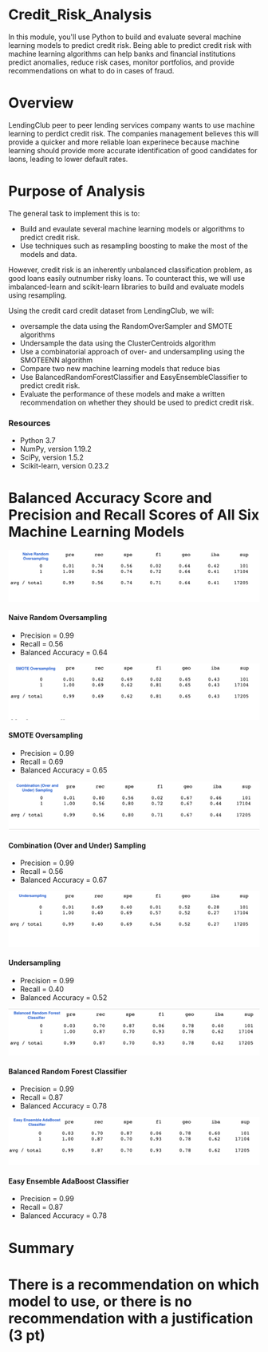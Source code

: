 # Credit_Risk_Analysis

In this module, you'll use Python to build and evaluate several machine learning models to predict credit risk. Being able to predict credit risk with machine learning algorithms can help banks and financial institutions predict anomalies, reduce risk cases, monitor portfolios, and provide recommendations on what to do in cases of fraud.

# Overview
LendingClub peer to peer lending services company wants to use machine learning to perdict credit risk. The companies management believes this will provide a quicker and more reliable loan experinece because machine learning should provide more accurate identification of good candidates for laons, leading to lower default rates. 


# Purpose of Analysis

The general task to implement this is to:
- Build and evaulate several machine learning models or algorithms to predict credit risk. 
- Use techniques such as resampling boosting to make the most of the models and data. 

However, credit risk is an inherently unbalanced classification problem, as good loans easily outnumber risky loans. To counteract this, we will use imbalanced-learn and scikit-learn libraries to build and evaluate models using resampling.

Using the credit card credit dataset from LendingClub, we will:
- oversample the data using the RandomOverSampler and SMOTE algorithms
- Undersample the data using the ClusterCentroids algorithm
- Use a combinatorial approach of over- and undersampling using the SMOTEENN algorithm
- Compare two new machine learning models that reduce bias
- Use BalancedRandomForestClassifier and EasyEnsembleClassifier to predict credit risk. 
- Evaluate the performance of these models and make a written recommendation on whether they should be used to predict credit risk.


### Resources
* Python 3.7
* NumPy, version 1.19.2
* SciPy, version 1.5.2 
* Scikit-learn, version 0.23.2 

# Balanced Accuracy Score and Precision and Recall Scores of All Six Machine Learning Models

![](https://github.com/DJsef81/Credit_Risk_Analysis/blob/main/Sampling/Naive_Random_Oversampling.png)
#### Naive Random Oversampling
* Precision = 0.99
* Recall = 0.56
* Balanced Accuracy = 0.64

![](https://github.com/DJsef81/Credit_Risk_Analysis/blob/main/Sampling/SMOTE_Oversampling.png)
#### SMOTE Oversampling
* Precision = 0.99
* Recall = 0.69
* Balanced Accuracy = 0.65

![](https://github.com/DJsef81/Credit_Risk_Analysis/blob/main/Sampling/Combo_Over_Under_Sampling%20.png)
#### Combination (Over and Under) Sampling
* Precision = 0.99
* Recall = 0.56
* Balanced Accuracy = 0.67

![](https://github.com/DJsef81/Credit_Risk_Analysis/blob/main/Sampling/Undersampling%20.png)
#### Undersampling
* Precision = 0.99
* Recall = 0.40
* Balanced Accuracy = 0.52

![](https://github.com/DJsef81/Credit_Risk_Analysis/blob/main/Sampling/Balanced_Random_Forest_Classifier%20.png)
#### Balanced Random Forest Classifier
* Precision = 0.99
* Recall = 0.87
* Balanced Accuracy = 0.78

![](https://github.com/DJsef81/Credit_Risk_Analysis/blob/main/Sampling/Easy_Ensemble_AdaBoost_Classifier.png)
#### Easy Ensemble AdaBoost Classifier 
* Precision = 0.99
* Recall = 0.87
* Balanced Accuracy = 0.78

# Summary 

# There is a recommendation on which model to use, or there is no recommendation with a justification (3 pt)
